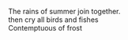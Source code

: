 The rains of summer join together.    
then cry all birds and fishes    
Contemptuous of frost    

